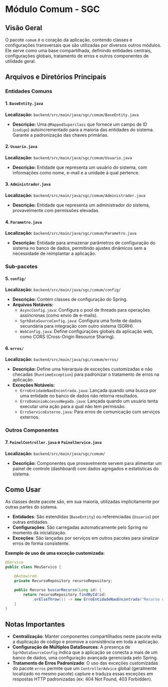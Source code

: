 # Módulo Comum - SGC

## Visão Geral
O pacote `comum` é o coração da aplicação, contendo classes e configurações transversais que são utilizadas por diversos outros módulos. Ele serve como uma base compartilhada, definindo entidades centrais, configurações globais, tratamento de erros e outros componentes de utilidade geral.

## Arquivos e Diretórios Principais

### Entidades Comuns

#### 1. `BaseEntity.java`
**Localização:** `backend/src/main/java/sgc/comum/BaseEntity.java`
- **Descrição:** Uma `@MappedSuperclass` que fornece um campo de ID (`codigo`) autoincrementado para a maioria das entidades do sistema. Garante a padronização das chaves primárias.

#### 2. `Usuario.java`
**Localização:** `backend/src/main/java/sgc/comum/Usuario.java`
- **Descrição:** Entidade que representa um usuário do sistema, com informações como nome, e-mail e a unidade à qual pertence.

#### 3. `Administrador.java`
**Localização:** `backend/src/main/java/sgc/comum/Administrador.java`
- **Descrição:** Entidade que representa um administrador do sistema, provavelmente com permissões elevadas.

#### 4. `Parametro.java`
**Localização:** `backend/src/main/java/sgc/comum/Parametro.java`
- **Descrição:** Entidade para armazenar parâmetros de configuração do sistema no banco de dados, permitindo ajustes dinâmicos sem a necessidade de reimplantar a aplicação.

### Sub-pacotes

#### 5. `config/`
**Localização:** `backend/src/main/java/sgc/comum/config/`
- **Descrição:** Contém classes de configuração do Spring.
- **Arquivos Notáveis:**
  - `AsyncConfig.java`: Configura o pool de threads para operações assíncronas (como envio de e-mails).
  - `SgrhDataSourceConfig.java`: Configura uma fonte de dados secundária para integração com outro sistema (SGRH).
  - `WebConfig.java`: Define configurações globais da aplicação web, como CORS (Cross-Origin Resource Sharing).

#### 6. `erros/`
**Localização:** `backend/src/main/java/sgc/comum/erros/`
- **Descrição:** Define uma hierarquia de exceções customizadas e não checadas (`RuntimeException`) para padronizar o tratamento de erros na aplicação.
- **Exceções Notáveis:**
  - `ErroEntidadeNaoEncontrada.java`: Lançada quando uma busca por uma entidade no banco de dados não retorna resultados.
  - `ErroDominioAccessoNegado.java`: Lançada quando um usuário tenta executar uma ação para a qual não tem permissão.
  - `ErroServicoExterno.java`: Para erros de comunicação com serviços externos.

### Outros Componentes

#### 7. `PainelController.java` e `PainelService.java`
**Localização:** `backend/src/main/java/sgc/comum/`
- **Descrição:** Componentes que provavelmente servem para alimentar um painel de controle (dashboard) com dados agregados e estatísticas do sistema.

## Como Usar
As classes deste pacote são, em sua maioria, utilizadas implicitamente por outras partes do sistema.
- **Entidades**: São estendidas (`BaseEntity`) ou referenciadas (`Usuario`) por outras entidades.
- **Configurações**: São carregadas automaticamente pelo Spring no momento da inicialização.
- **Exceções**: São lançadas por serviços em outros pacotes para sinalizar erros de forma consistente.

**Exemplo de uso de uma exceção customizada:**
```java
@Service
public class MeuServico {

    @Autowired
    private RecursoRepository recursoRepository;

    public Recurso buscarRecurso(Long id) {
        return recursoRepository.findById(id)
            .orElseThrow(() -> new ErroEntidadeNaoEncontrada("Recurso com ID " + id + " não encontrado."));
    }
}
```

## Notas Importantes
- **Centralização**: Manter componentes compartilhados neste pacote evita a duplicação de código e promove a consistência em toda a aplicação.
- **Configuração de Múltiplos DataSources**: A presença de `SgrhDataSourceConfig` indica que a aplicação se conecta a mais de um banco de dados, uma configuração avançada gerenciada pelo Spring.
- **Tratamento de Erros Padronizado**: O uso das exceções customizadas do pacote `erros` permite que um `ControllerAdvice` global (geralmente localizado no mesmo pacote) capture e traduza essas exceções em respostas HTTP padronizadas (ex: 404 Not Found, 403 Forbidden).